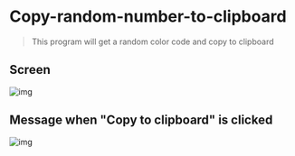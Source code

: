 # Copy-random-number-to-clipboard
> This program will get a random color code and copy to clipboard

## Screen
![img](https://i.imgur.com/zYtIGDt.png)

## Message when "Copy to clipboard" is clicked
![img](https://i.imgur.com/20105jq.png)
